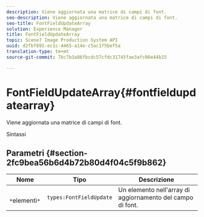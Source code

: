 ```yaml
---
description: Viene aggiornata una matrice di campi di font.
seo-description: Viene aggiornata una matrice di campi di font.
seo-title: FontFieldUpdateArray
solution: Experience Manager
title: FontFieldUpdateArray
topic: Scene7 Image Production System API
uuid: d2fbf891-ec1c-4465-a14e-c5ac1f5bef5a
translation-type: tm+mt
source-git-commit: 7bc7b3a86fbcdc57cfdc31745fae3afc06e44b15

---
```



# FontFieldUpdateArray{#fontfieldupdatearray}

Viene aggiornata una matrice di campi di font.

Sintassi

## Parametri {#section-2fc9bea56b6d4b72b80d4f04c5f9b862}

| Nome | Tipo | Descrizione |
|---|---|---|
| ` *`elementi`*` | `types:FontFieldUpdate` | Un elemento nell&#39;array di aggiornamento del campo di font. |

